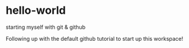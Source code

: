 # hello-world
starting myself with git &amp; github

Following up with the default github tutorial to start up this workspace!
